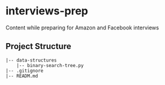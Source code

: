 # interviews-prep
Content while preparing for Amazon and Facebook interviews

## Project Structure
    |-- data-structures
        |-- binary-search-tree.py
    |-- .gitignore
    |-- READM.md
